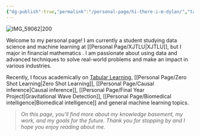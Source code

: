 ```yaml
---
{"dg-publish":true,"permalink":"/personal-page/hi-there-i-m-dylan/","tags":"gardenEntry"}
---
```


![IMG_59062|200](https://tuchuang-1303124258.cos.ap-shanghai.myqcloud.com/uPic/IMG_5906%202.JPG)

Welcome to my personal page! I am currently a student studying data science and machine learning at [[Personal Page/XJTLU\|XJTLU]], but I major in financial mathematics . I am passionate about using data and advanced techniques to solve real-world problems and make an impact in various industries. 

Recently, I focus academically on [Tabular Learning](Personal%20Page/Tabular%20Learning.md), [[Personal Page/Zero Shot Learning\|Zero Shot Learning]], [[Personal Page/Causal inference\|Causal inference]], [[Personal Page/Final Year Project\|Gravitational Wave Detection]], [[Personal Page/Biomedical intelligence\|Biomedical intelligence]] and general machine learning topics. 

> *On this page, you'll find more about my knowledge basement, my work, and my goals for the future. Thank you for stopping by and I hope you enjoy reading about me.*


